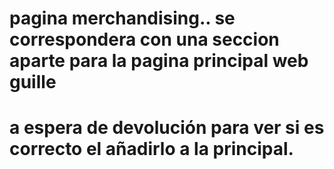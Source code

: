 # pagina merchandising.. se correspondera con una seccion aparte para la pagina principal web guille

# a espera de devolución para ver si es correcto el añadirlo a la principal.
